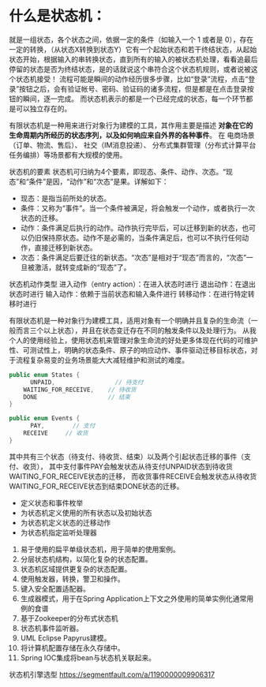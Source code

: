 # 什么是状态机：

就是一组状态，各个状态之间，依据一定的条件（如输入一个  1  或者是  0），存在一定的转换，（从状态X转换到状态Y）它有一个起始状态和若干终结状态，从起始状态开始，根据输入的串转换状态，直到所有的输入的被状态机处理，看看追最后停留的状态是否为终结状态，是的话就说这个串符合这个状态机规则，或者说被这个状态机接受！
流程可能是瞬间的动作经历很多步骤，比如“登录”流程，点击“登录”按钮之后，会有验证帐号、密码、验证码的诸多流程，但是都是在点击登录按钮的瞬间，逐一完成。
而状态机表示的都是一个已经完成的状态，每一个环节都是可以独立存在的。

有限状态机是一种用来进行对象行为建模的工具，其作用主要是描述 **对象在它的生命周期内所经历的状态序列，以及如何响应来自外界的各种事件**。
在
电商场景（订单、物流、售后）、
社交（IM消息投递）、
分布式集群管理（分布式计算平台任务编排）等场景都有大规模的使用。

状态机的要素
状态机可归纳为4个要素，即现态、条件、动作、次态。“现态”和“条件”是因，“动作”和“次态”是果。详解如下：
* 现态：是指当前所处的状态。
* 条件：又称为“事件”。当一个条件被满足，将会触发一个动作，或者执行一次状态的迁移。
* 动作：条件满足后执行的动作。动作执行完毕后，可以迁移到新的状态，也可以仍旧保持原状态。动作不是必需的，当条件满足后，也可以不执行任何动作，直接迁移到新状态。
* 次态：条件满足后要迁往的新状态。“次态”是相对于“现态”而言的，“次态”一旦被激活，就转变成新的“现态”了。

状态机动作类型
进入动作（entry action）：在进入状态时进行
退出动作：在退出状态时进行
输入动作：依赖于当前状态和输入条件进行
转移动作：在进行特定转移时进行

有限状态机是一种对象行为建模工具，适用对象有一个明确并且复杂的生命流（一般而言三个以上状态），并且在状态变迁存在不同的触发条件以及处理行为。
从我个人的使用经验上，使用状态机来管理对象生命流的好处更多体现在代码的可维护性、可测试性上，明确的状态条件、原子的响应动作、事件驱动迁移目标状态，对于流程复杂易变的业务场景能大大减轻维护和测试的难度。

```java
public enum States {
	  UNPAID,                 // 待支付
    WAITING_FOR_RECEIVE,    // 待收货
    DONE                    // 结束
}

public enum Events {
	  PAY,        // 支付
    RECEIVE     // 收货
}
```
其中共有三个状态（待支付、待收货、结束）以及两个引起状态迁移的事件（支付、收货），
其中支付事件PAY会触发状态从待支付UNPAID状态到待收货WAITING_FOR_RECEIVE状态的迁移，
而收货事件RECEIVE会触发状态从待收货WAITING_FOR_RECEIVE状态到结束DONE状态的迁移。


* 定义状态和事件枚举
* 为状态机定义使用的所有状态以及初始状态
* 为状态机定义状态的迁移动作
* 为状态机指定监听处理器



1. 易于使用的扁平单级状态机，用于简单的使用案例。
2. 分层状态机结构，以简化复杂的状态配置。
3. 状态机区域提供更复杂的状态配置。
4. 使用触发器，转换，警卫和操作。
5. 键入安全配置适配器。
6. 生成器模式，用于在Spring Application上下文之外使用的简单实例化通常用例的食谱
7. 基于Zookeeper的分布式状态机
8. 状态机事件监听器。
9. UML Eclipse Papyrus建模。
10. 将计算机配置存储在永久存储中。
11. Spring IOC集成将bean与状态机关联起来。

状态机引擎选型 https://segmentfault.com/a/1190000009906317
